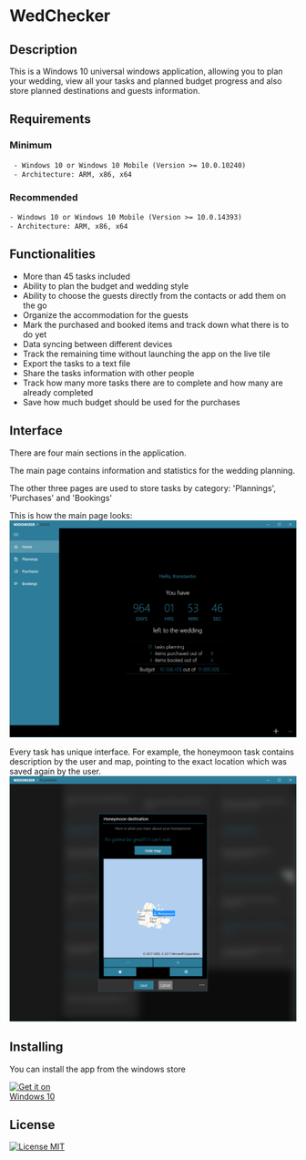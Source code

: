 # WedChecker

## Description
This is a Windows 10 universal windows application, allowing you to plan your wedding, view all your tasks and planned budget progress and also store planned destinations and guests information.

## Requirements

### Minimum
     - Windows 10 or Windows 10 Mobile (Version >= 10.0.10240)
     - Architecture: ARM, x86, x64

### Recommended
    - Windows 10 or Windows 10 Mobile (Version >= 10.0.14393)
    - Architecture: ARM, x86, x64

## Functionalities

 - More than 45 tasks included
 - Ability to plan the budget and wedding style
 - Ability to choose the guests directly from the contacts or add them on the go
 - Organize the accommodation for the guests
 - Mark the purchased and booked items and track down what there is to do yet
 - Data syncing between different devices
 - Track the remaining time without launching the app on the live tile
 - Export the tasks to a text file
 - Share the tasks information with other people
 - Track how many more tasks there are to complete and how many are already completed
 - Save how much budget should be used for the purchases

## Interface

There are four main sections in the application. 

The main page contains information and statistics for the wedding planning. 

The other three pages are used to store tasks by category: 'Plannings', 'Purchases' and 'Bookings'

This is how the main page looks:
![Main page](https://raw.githubusercontent.com/ktodorov/WedChecker/master/Assets/MainPage.PNG)

Every task has unique interface. For example, the honeymoon task contains description by the user and map, pointing to the exact location which was saved again by the user.
![Honeymoon destination](https://raw.githubusercontent.com/ktodorov/WedChecker/master/Assets/HoneymoonDestination.PNG)

## Installing

You can install the app from the windows store

<a href="https://www.microsoft.com/store/apps/9nblggh2rnm2?ocid=badge" title='Download WedChecker'><img src="https://assets.windowsphone.com/f2f77ec7-9ba9-4850-9ebe-77e366d08adc/English_Get_it_Win_10_InvariantCulture_Default.png" alt="Get it on Windows 10" style='max-width: 25%;' /></a>

## License

[![License MIT](https://img.shields.io/npm/l/express.svg)](http://opensource.org/licenses/MIT)